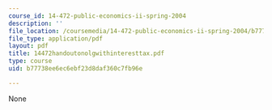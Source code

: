 ```yaml
---
course_id: 14-472-public-economics-ii-spring-2004
description: ''
file_location: /coursemedia/14-472-public-economics-ii-spring-2004/b77738ee6ec6ebf23d8daf360c7fb96e_14472handoutonolgwithinteresttax.pdf
file_type: application/pdf
layout: pdf
title: 14472handoutonolgwithinteresttax.pdf
type: course
uid: b77738ee6ec6ebf23d8daf360c7fb96e

---
```

None